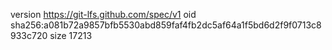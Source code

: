version https://git-lfs.github.com/spec/v1
oid sha256:a081b72a9857bfb5530abd859faf4fb2dc5af64a1f5bd6d2f9f0713c8933c720
size 17213
